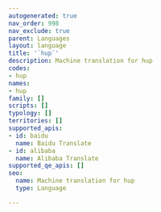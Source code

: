 ```yaml
---
autogenerated: true
nav_order: 998
nav_exclude: true
parent: Languages
layout: language
title: '`hup`'
description: Machine translation for hup
codes:
- hup
names:
- hup
family: []
scripts: []
typology: []
territories: []
supported_apis:
- id: baidu
  name: Baidu Translate
- id: alibaba
  name: Alibaba Translate
supported_qe_apis: []
seo:
  name: Machine translation for hup
  type: Language

---
```


